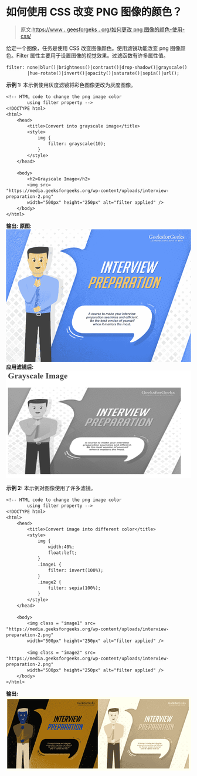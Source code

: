 # 如何使用 CSS 改变 PNG 图像的颜色？

> 原文:[https://www . geesforgeks . org/如何更改 png 图像的颜色-使用-css/](https://www.geeksforgeeks.org/how-to-change-color-of-png-image-using-css/)

给定一个图像，任务是使用 CSS 改变图像颜色。使用滤镜功能改变 png 图像颜色。Filter 属性主要用于设置图像的视觉效果。过滤函数有许多属性值。

```
filter: none|blur()|brightness()|contrast()|drop-shadow()|grayscale()
        |hue-rotate()|invert()|opacity()|saturate()|sepia()|url();
```

**示例 1:** 本示例使用灰度滤镜将彩色图像更改为灰度图像。

```
<!-- HTML code to change the png image color 
        using filter property -->
<!DOCTYPE html> 
<html> 
    <head> 
        <title>Convert into grayscale image</title> 
        <style> 
            img { 
                filter: grayscale(10); 
            } 
        </style> 
    </head> 

    <body> 
        <h2>Grayscale Image</h2> 
        <img src= 
"https://media.geeksforgeeks.org/wp-content/uploads/interview-preparation-2.png"
        width="500px" height="250px" alt="filter applied" /> 
    </body> 
</html> 
```

**输出:**
**原图:**
![](img/93a5bd47fc64d546315c31af548efa09.png)
**应用滤镜后:**
![](img/390d47683ca8cb94574306f0e87e44e8.png)

**示例 2:** 本示例对图像使用了许多滤镜。

```
<!-- HTML code to change the png image color 
        using filter property -->
<!DOCTYPE html> 
<html> 
    <head> 
        <title>Convert image into different color</title> 
        <style> 
            img { 
                width:40%;
                float:left;
            }
            .image1 {
                filter: invert(100%);
            }
            .image2 {
                filter: sepia(100%);   
            }
        </style> 
    </head> 

    <body> 
        <img class = "image1" src= 
"https://media.geeksforgeeks.org/wp-content/uploads/interview-preparation-2.png"
        width="500px" height="250px" alt="filter applied" /> 

        <img class = "image2" src= 
"https://media.geeksforgeeks.org/wp-content/uploads/interview-preparation-2.png"
        width="500px" height="250px" alt="filter applied" /> 
    </body> 
</html> 
```

**输出:**
![](img/2a3029e15edcf29ed513df3b42323641.png)
